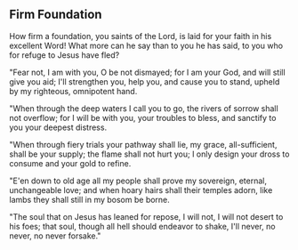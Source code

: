 ## Firm Foundation

How firm a foundation, you saints of the Lord,
is laid for your faith in his excellent Word!
What more can he say than to you he has said,
to you who for refuge to Jesus have fled?

"Fear not, I am with you, O be not dismayed;
for I am your God, and will still give you aid;
I'll strengthen you, help you, and cause you to stand,
upheld by my righteous, omnipotent hand.

"When through the deep waters I call you to go,
the rivers of sorrow shall not overflow;
for I will be with you, your troubles to bless,
and sanctify to you your deepest distress.

"When through fiery trials your pathway shall lie,
my grace, all-sufficient, shall be your supply;
the flame shall not hurt you; I only design
your dross to consume and your gold to refine.

"E'en down to old age all my people shall prove
my sovereign, eternal, unchangeable love;
and when hoary hairs shall their temples adorn,
like lambs they shall still in my bosom be borne.

"The soul that on Jesus has leaned for repose,
I will not, I will not desert to his foes;
that soul, though all hell should endeavor to shake,
I'll never, no never, no never forsake."